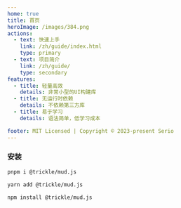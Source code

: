 ```yaml
---
home: true
title: 首页
heroImage: /images/384.png
actions:
  - text: 快速上手
    link: /zh/guide/index.html
    type: primary
  - text: 项目简介
    link: /zh/guide/
    type: secondary
features:
  - title: 轻量高效
    details: 非常小型的UI构建库
  - title: 无运行时依赖
    details: 不依赖第三方库
  - title: 易于学习
    details: 语法简单，低学习成本

footer: MIT Licensed | Copyright © 2023-present Serio 
---
```


### 安装

<CodeGroup>
<CodeGroupItem title="PNPM" active>

```bash
pnpm i @trickle/mud.js
```

</CodeGroupItem>

<CodeGroupItem title="YARN">

```bash
yarn add @trickle/mud.js

```

  </CodeGroupItem>

  <CodeGroupItem title="NPM">
  
```bash
npm install @trickle/mud.js

```

  </CodeGroupItem>
</CodeGroup>
